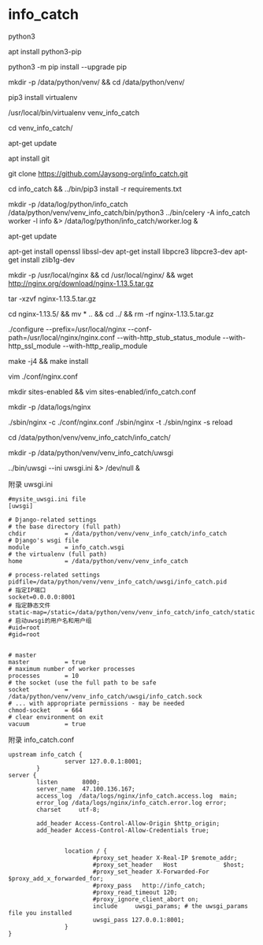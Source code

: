 # info_catch
python3

apt install python3-pip

python3 -m pip install --upgrade pip

mkdir -p /data/python/venv/ && cd /data/python/venv/

pip3 install virtualenv

/usr/local/bin/virtualenv venv_info_catch

cd venv_info_catch/

apt-get update

apt install git

git clone https://github.com/Jaysong-org/info_catch.git

cd info_catch && ../bin/pip3 install -r requirements.txt

mkdir -p /data/log/python/info_catch
/data/python/venv/venv_info_catch/bin/python3 ../bin/celery -A info_catch  worker -l info &> /data/log/python/info_catch/worker.log  & 

apt-get update

apt-get install openssl libssl-dev
apt-get install libpcre3 libpcre3-dev
apt-get install zlib1g-dev

mkdir -p /usr/local/nginx && cd /usr/local/nginx/ && wget http://nginx.org/download/nginx-1.13.5.tar.gz

tar -xzvf nginx-1.13.5.tar.gz

cd nginx-1.13.5/ && mv * .. && cd ../ && rm -rf nginx-1.13.5.tar.gz

./configure --prefix=/usr/local/nginx --conf-path=/usr/local/nginx/nginx.conf --with-http_stub_status_module --with-http_ssl_module --with-http_realip_module

make -j4 && make install

vim ./conf/nginx.conf

mkdir sites-enabled && vim sites-enabled/info_catch.conf

mkdir -p /data/logs/nginx

./sbin/nginx -c ./conf/nginx.conf 
./sbin/nginx -t
./sbin/nginx -s reload

cd /data/python/venv/venv_info_catch/info_catch/

mkdir -p /data/python/venv/venv_info_catch/uwsgi

../bin/uwsgi --ini uwsgi.ini &> /dev/null &


附录 uwsgi.ini
```
#mysite_uwsgi.ini file
[uwsgi]

# Django-related settings
# the base directory (full path)
chdir           = /data/python/venv/venv_info_catch/info_catch
# Django's wsgi file
module          = info_catch.wsgi
# the virtualenv (full path)
home            = /data/python/venv/venv_info_catch

# process-related settings
pidfile=/data/python/venv/venv_info_catch/uwsgi/info_catch.pid
# 指定IP端口
socket=0.0.0.0:8001
# 指定静态文件
static-map=/static=/data/python/venv/venv_info_catch/info_catch/static
# 启动uwsgi的用户名和用户组
#uid=root
#gid=root


# master
master          = true
# maximum number of worker processes
processes       = 10
# the socket (use the full path to be safe
socket          = /data/python/venv/venv_info_catch/uwsgi/info_catch.sock
# ... with appropriate permissions - may be needed
chmod-socket    = 664
# clear environment on exit
vacuum          = true

```


附录  info_catch.conf

```
upstream info_catch {
                server 127.0.0.1:8001;
        }
server {
        listen       8000;
        server_name  47.100.136.167;
        access_log  /data/logs/nginx/info_catch.access.log  main;
        error_log /data/logs/nginx/info_catch.error.log error;
        charset     utf-8;

        add_header Access-Control-Allow-Origin $http_origin;
        add_header Access-Control-Allow-Credentials true;


                location / {
                        #proxy_set_header X-Real-IP $remote_addr;
                        #proxy_set_header   Host             $host;
                        #proxy_set_header X-Forwarded-For $proxy_add_x_forwarded_for;
                        #proxy_pass   http://info_catch;
                        #proxy_read_timeout 120;
                        #proxy_ignore_client_abort on;
                        include     uwsgi_params; # the uwsgi_params file you installed
                        uwsgi_pass 127.0.0.1:8001;
                }
}

```




